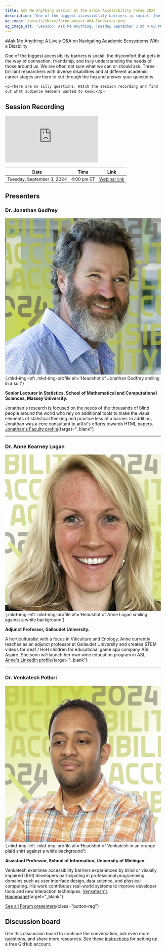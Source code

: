 ```yaml
---
title: Ask Me Anything session at the arXiv Accessibility Forum 2024
description: "One of the biggest accessibility barriers is social: the discomfort that gets in the way of connection. We are often not sure what we can or should ask. Three brilliant researchers are here to cut through the fog. There are no silly questions! Come engage and learn."
og_image: /assets/share/forum-poster-AMA-landscape.png
og_image_alt: "Session: Ask Me Anything. Tuesday September 3 at 4:00 PM Eastern."
---
```

#Ask Me Anything: A Lively Q&A on Navigating Academic Ecosystems With a Disability

<div class="lead">
  <div class="content">
    <p>One of the biggest accessibility barriers is social: the discomfort that gets in the way of connection, friendship, and truly understanding the needs of those around us. We are often not sure what we can or should ask. Three brilliant researchers with diverse disabilities and at different academic career stages are here to cut through the fog and answer your questions.</p>

    <p>There are no silly questions. Watch the session recording and find out what audience members wanted to know.</p>
  </div>
  <div class="videos">
    <div class="shadow"><H2>Session Recording</h2>
    <iframe src="https://www.youtube.com/embed/uPQ7w5ju3jE?si=zM2gkCmYSBFifxzA" title="YouTube video player" frameborder="0" allow="accelerometer; autoplay; clipboard-write; encrypted-media; gyroscope; picture-in-picture; web-share" referrerpolicy="strict-origin-when-cross-origin" allowfullscreen></iframe></div>
  </div>
</div>


| Date | Time | Link |
|---|---|---|
| Tuesday, September 3, 2024 | 4:00 pm ET | [Webinar link](https://cornell.zoom.us/j/98545128980?pwd=nTqDO00SOxW6ThtbYPFRSbbA57aWYM.1) |

<!-- ## Get ready:
<ul class="forum-actions">
  <li class="col">
    <div class="col-num shadow" role="presentation">1</div>
    <h3>Sign Up</h3>
    <p><a href="https://cornell.ca1.qualtrics.com/jfe/form/SV_eEZ1d27LF2fVM7Y" target="_blank">Sign up</a> for free. The forum is open to everyone.</p>
    <a class="button-reg" href="https://cornell.ca1.qualtrics.com/jfe/form/SV_eEZ1d27LF2fVM7Y" target="_blank">Sign up</a>
  </li>
  <li class="col">
    <div class="col-num shadow" role="presentation">2</div>
    <h3>Watch videos</h3>
    <p>Watch the <a href="https://youtu.be/ceh6l0dhvqo?feature=shared" target="blank">welcome video</a> and others in the <a href="https://www.youtube.com/playlist?list=PLYgeAMJvRZ6ZRuNQGoekx0FdjXqEG0bzM" target="blank">Forum playlist</a>.</p>
    <a class="button-reg" href="https://youtu.be/ceh6l0dhvqo?feature=shared" target="blank">Watch</a>
  </li>
  <li class="col">
    <div class="col-num shadow" role="presentation">3</div>
    <h3>Ask Questions!</h3>
    <p><a href="https://cornell.ca1.qualtrics.com/jfe/form/SV_bBqisDGVGcrzQeq" target="_blank">Submit your questions</a> in advance. The presenters will love you!</p>
    <a class="button-reg" href="https://cornell.ca1.qualtrics.com/jfe/form/SV_bBqisDGVGcrzQeq" target="_blank">Ask</a>
  </li>
</ul>

Then help get the word out by sharing this free and important event with your colleagues and other academic networks. Session posters and links are available on [the share page](/share). -->

## Presenters

### Dr. Jonathan Godfrey
![Jonathan Godfrey](../assets/profile/jonathan.jpg){.mkd-img-left .mkd-img-profile alt='Headshot of Jonathan Godfrey smiling in a suit'}

**Senior Lecturer in Statistics, School of Mathematical and Computational Sciences, Massey University.**

Jonathan's research is focused on the needs of the thousands of blind people around the world who rely on additional tools to make the visual elements of statistical thinking and practice less of a barrier. In addition, Jonathan was a core consultant to arXiv's efforts towards HTML papers. [Jonathan's Faculty profile](https://www.massey.ac.nz/massey/expertise/profile.cfm?stref=416430){target="_blank"}

---

### Dr. Anne Kearney Logan

![Anne Logan](../assets/profile/anne.jpg){.mkd-img-left .mkd-img-profile alt='Headshot of Anne Logan smiling against a white background'}

**Adjunct Professor, Gallaudet University.**

A horticulturalist with a focus in Viticulture and Enology, Anne currently teaches as an adjunct professor at Gallaudet University and creates STEM videos for deaf / HoH children for educational game app company ASL Aspire. She soon will launch her own wine education program in ASL. [Anne's LinkedIn profile](https://www.linkedin.com/in/anne-k-logan-9a75b989/){target="_blank"}

---

### Dr. Venkatesh Potluri

![Venkatesh Potluri](../assets/profile/venkatesh.jpg){.mkd-img-left .mkd-img-profile alt='Headshot of Venkatesh in an orange plaid shirt against a white background'}

**Assistant Professor, School of Information, University of Michigan.**

Venkatesh examines accessibility barriers experienced by blind or visually impaired (BVI) developers participating in professional programming domains such as user interface design, data science, and physical computing. His work contributes real-world systems to improve developer tools and new interaction techniques. [Venkatesh's Homepage](https://venkateshpotluri.me/){target="_blank"}


[See all Forum presenters](presenters){class="button-reg"}

<!-- ## Session materials and resources -->


## Discussion board
Use this discussion board to continue the conversation, ask even more questions, and share more resources. See these [instructions](discussion-board.md) for setting up a free GitHub account.

